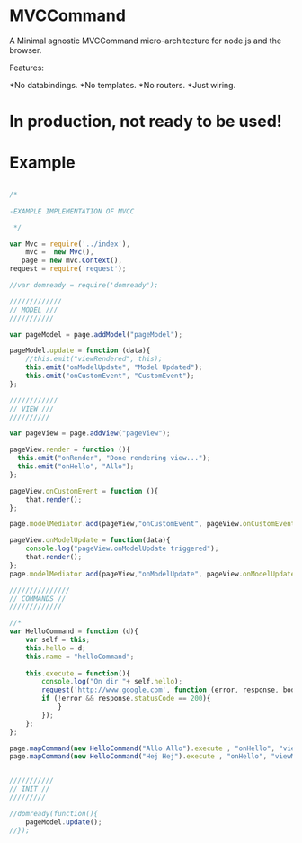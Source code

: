 MVCCommand
=========
A Minimal agnostic MVCCommand micro-architecture for node.js and the browser. 

Features:

*No databindings. 
*No templates. 
*No routers. 
*Just wiring.

In production, not ready to be used!
========


Example
=======

````javascript

/*
 
-EXAMPLE IMPLEMENTATION OF MVCC 

 */

var Mvc = require('../index'),
    mvc =  new Mvc(),
   page = new mvc.Context(),
request = require('request');

//var domready = require('domready');

/////////////
// MODEL ///
///////////

var pageModel = page.addModel("pageModel");

pageModel.update = function (data){
	//this.emit("viewRendered", this);
	this.emit("onModelUpdate", "Model Updated");
	this.emit("onCustomEvent", "CustomEvent");
};

////////////
// VIEW ///
//////////

var pageView = page.addView("pageView");

pageView.render = function (){
  this.emit("onRender", "Done rendering view...");
  this.emit("onHello", "Allo");
};

pageView.onCustomEvent = function (){
	that.render();
};

page.modelMediator.add(pageView,"onCustomEvent", pageView.onCustomEvent);

pageView.onModelUpdate = function(data){
	console.log("pageView.onModelUpdate triggered");
	that.render();
};
page.modelMediator.add(pageView,"onModelUpdate", pageView.onModelUpdate);

///////////////
// COMMANDS //
/////////////

//*
var HelloCommand = function (d){
	var self = this;
	this.hello = d;
	this.name = "helloCommand";
	
	this.execute = function(){
		console.log("On dir "+ self.hello);
		request('http://www.google.com', function (error, response, body) {
		if (!error && response.statusCode == 200){
			}
		});
	};
};

page.mapCommand(new HelloCommand("Allo Allo").execute , "onHello", "viewMediator");
page.mapCommand(new HelloCommand("Hej Hej").execute , "onHello", "viewMediator");


///////////
// INIT //
/////////

//domready(function(){
	pageModel.update();
//});



````
                                                           

